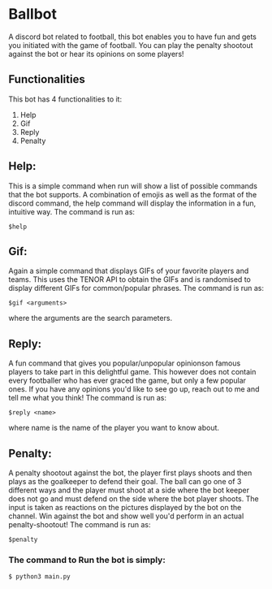 # Ballbot
A discord bot related to football, this bot enables you to have fun and gets you initiated with the game of football. You can play the penalty shootout against the bot or hear its opinions on some players!

## Functionalities
This bot has 4 functionalities to it:
1. Help
2. Gif 
3. Reply
4. Penalty

## Help:

This is a simple command when run will show a list of possible commands that the bot supports. A combination of emojis as well as the format of the discord command, the help command will display the information in a fun, intuitive way. 
The command is run as:
```
$help
```

## Gif:

Again a simple command that displays GIFs of your favorite players and teams. This uses the TENOR API to obtain the GIFs and is randomised to display different GIFs for common/popular phrases. 
The command is run as:
```
$gif <arguments>
```
where the arguments are the search parameters.

## Reply:

A fun command that gives you popular/unpopular opinionson famous players to take part in this delightful game. This however does not contain every footballer who has ever graced the game, but only a few popular ones. If you have any opinions you'd like to see go up,
reach out to me and tell me what you think!
The command is run as:
```
$reply <name>
```
where name is the name of the player you want to know about.

## Penalty:
A penalty shootout against the bot, the player first plays shoots and then plays as the goalkeeper to defend their goal. The ball can go one of 3 different ways and the player must shoot at a side where the bot keeper does not go and must defend on the side where the bot player shoots.
The input is taken as reactions on the pictures displayed by the bot on the channel. Win against the bot and show well you'd perform in an actual penalty-shootout! 
The command is run as:
```
$penalty
```

### The command to Run the bot is simply: 

```
$ python3 main.py
```

